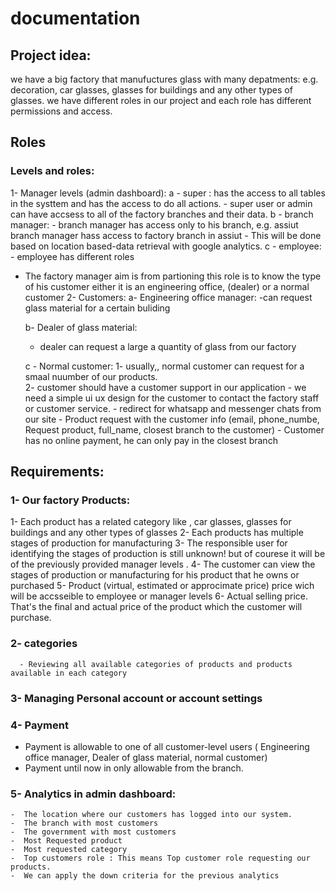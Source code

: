 # documentation 
## Project idea:
we have a big factory that manufuctures glass with many depatments: e.g. decoration, car glasses, glasses for buildings and any other types of glasses. we have 
different roles in our project and each role has different permissions and access.

## Roles
### Levels and roles:

1- Manager levels (admin dashboard):
  a - super : has the access to all tables in the systtem and has the access to do all actions.
    - super user or admin can have accsess to all of the factory branches and their data.
  b - branch manager:
    - branch manager has access only to his branch, e.g. assiut branch manager hass access to factory branch in assiut
    - This will be done based on location based-data retrieval with google analytics.
  c - employee:
    - employee has different roles

- The factory manager aim is from partioning this role is to know the type of his customer either it is an engineering office, (dealer) or a normal customer
2- Customers:
  a- Engineering office manager:
      -can request glass material for a certain buliding

  b- Dealer of glass material: 
    - dealer can request a large a quantity of glass from our factory
    
  c - Normal customer:
    1- usually,, normal customer can request for a smaal nuumber of our products.  
    2- customer should have a customer support in our application 
      - we need a simple ui ux design for the customer to contact the factory staff or customer service.
      - redirect for whatsapp and messenger chats from our site
      - Product request with the customer info (email, phone_numbe, Request product, full_name, closest branch to the customer)
      - Customer has no online payment, he can only pay in the closest branch


## Requirements:

### 1- Our factory Products:
1- Each product has a related category like , car glasses, glasses for buildings and any other types of glasses 
2- Each products has multiple stages of production for manufacturing
3- The responsible user for identifying the stages of production is still unknown! but of courese it will be of the previously provided manager levels .
4- The customer can view the stages of production or manufacturing for his product that he owns or purchased
5- Product (virtual, estimated or approcimate price) price wich will be accsseible to employee or manager levels
6- Actual selling price. That's the final and actual price of the product which the customer will purchase.

### 2-  categories 
      - Reviewing all available categories of products and products available in each category

### 3- Managing Personal account or account settings 
 
### 4- Payment 
  - Payment is allowable to one of all customer-level users ( Engineering office manager,  Dealer of glass material, normal customer) 
  - Payment until now in only allowable from the branch. 

### 5- Analytics in admin dashboard:
    -  The location where our customers has logged into our system.
    -  The branch with most customers
    -  The government with most customers
    -  Most Requested product
    -  Most requested category
    -  Top customers role : This means Top customer role requesting our products.
    -  We can apply the down criteria for the previous analytics 

